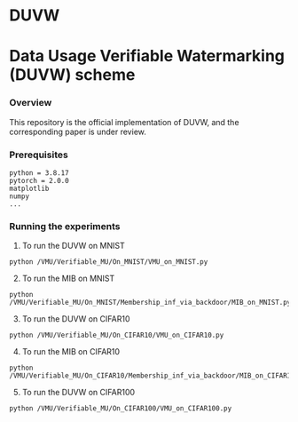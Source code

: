 # DUVW

# Data Usage Verifiable Watermarking (DUVW) scheme

### Overview
This repository is the official implementation of DUVW, and the corresponding paper is under review.

### Prerequisites

```
python = 3.8.17
pytorch = 2.0.0
matplotlib
numpy
...
```


### Running the experiments

1. To run the DUVW on MNIST
```
python /VMU/Verifiable_MU/On_MNIST/VMU_on_MNIST.py 
```
2. To run the MIB on MNIST
```
python /VMU/Verifiable_MU/On_MNIST/Membership_inf_via_backdoor/MIB_on_MNIST.py 
```

3. To run the DUVW on CIFAR10
```
python /VMU/Verifiable_MU/On_CIFAR10/VMU_on_CIFAR10.py 
```

4. To run the MIB on CIFAR10
```
python /VMU/Verifiable_MU/On_CIFAR10/Membership_inf_via_backdoor/MIB_on_CIFAR10.py
```

5. To run the DUVW on CIFAR100
```
python /VMU/Verifiable_MU/On_CIFAR100/VMU_on_CIFAR100.py 
```

